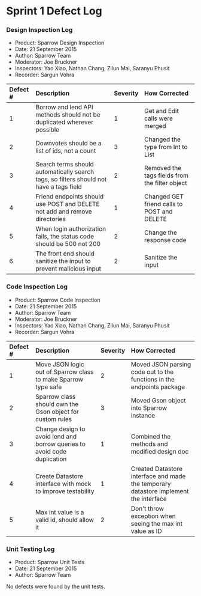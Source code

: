 Sprint 1 Defect Log
=======================

### Design Inspection Log

 - Product: Sparrow Design Inspection
 - Date: 21 September 2015
 - Author: Sparrow Team
 - Moderator: Joe Bruckner
 - Inspectors: Yao Xiao, Nathan Chang, Zilun Mai, Saranyu Phusit
 - Recorder: Sargun Vohra

| Defect # | Description                                                                            | Severity | How Corrected                                  |
|:---------|:---------------------------------------------------------------------------------------|:---------|:-----------------------------------------------|
| 1        | Borrow and lend API methods should not be duplicated wherever possible                 | 1        | Get and Edit calls were merged                 |
| 2        | Downvotes should be a list of ids, not a count                                         | 3        | Changed the type from Int to List<Int>         |
| 3        | Search terms should automatically search tags, so filters should not have a tags field | 2        | Removed the tags fields from the filter object |
| 4        | Friend endpoints should use POST and DELETE not add and remove directories             | 1        | Changed GET friend calls to POST and DELETE    |
| 5        | When login authorization fails, the status code should be 500 not 200                  | 2        | Change the response code                       |
| 6        | The front end should sanitize the input to prevent malicious input                     | 2        | Sanitize the input                             |

### Code Inspection Log

 - Product: Sparrow Code Inspection
 - Date: 21 September 2015
 - Author: Sparrow Team
 - Moderator: Joe Bruckner
 - Inspectors: Yao Xiao, Nathan Chang, Zilun Mai, Saranyu Phusit
 - Recorder: Sargun Vohra

| Defect # | Description                                                              | Severity | How Corrected                                                                        |
|:---------|:-------------------------------------------------------------------------|:---------|:-------------------------------------------------------------------------------------|
| 1        | Move JSON logic out of Sparrow class to make Sparrow type safe           | 2        | Moved JSON parsing code out to the functions in the endpoints package                |
| 2        | Sparrow class should own the Gson object for custom rules                | 3        | Moved Gson object into Sparrow instance                                              |
| 3        | Change design to avoid lend and borrow queries to avoid code duplication | 1        | Combined the methods and modified design doc                                         |
| 4        | Create Datastore interface with mock to improve testability              | 1        | Created Datastore interface and made the temporary datastore implement the interface |
| 5        | Max int value is a valid id, should allow it                             | 2        | Don't throw exception when seeing the max int value as ID                            |

### Unit Testing Log

- Product: Sparrow Unit Tests
- Date: 21 September 2015
- Author: Sparrow Team

No defects were found by the unit tests.
